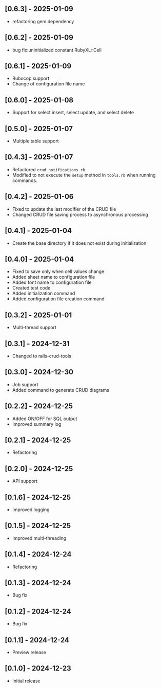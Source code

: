 ## [0.6.3] - 2025-01-09
- refactoring gem dependency

## [0.6.2] - 2025-01-09
- bug fix:uninitialized constant RubyXL::Cell

## [0.6.1] - 2025-01-09
- Rubocop support 
- Change of configuration file name

## [0.6.0] - 2025-01-08
- Support for select insert, select update, and select delete

## [0.5.0] - 2025-01-07
- Multiple table support

## [0.4.3] - 2025-01-07
- Refactored `crud_notifications.rb`.
- Modified to not execute the `setup` method in `tools.rb` when running commands.

## [0.4.2] - 2025-01-06
- Fixed to update the last modifier of the CRUD file
- Changed CRUD file saving process to asynchronous processing

## [0.4.1] - 2025-01-04
- Create the base directory if it does not exist during initialization

## [0.4.0] - 2025-01-04
- Fixed to save only when cell values change
- Added sheet name to configuration file
- Added font name to configuration file
- Created test code
- Added initialization command
- Added configuration file creation command

## [0.3.2] - 2025-01-01
- Multi-thread support

## [0.3.1] - 2024-12-31
- Changed to rails-crud-tools

## [0.3.0] - 2024-12-30
- Job support
- Added command to generate CRUD diagrams

## [0.2.2] - 2024-12-25
- Added ON/OFF for SQL output
- Improved summary log

## [0.2.1] - 2024-12-25
- Refactoring

## [0.2.0] - 2024-12-25
- API support

## [0.1.6] - 2024-12-25
- Improved logging

## [0.1.5] - 2024-12-25
- Improved multi-threading

## [0.1.4] - 2024-12-24
- Refactoring

## [0.1.3] - 2024-12-24
- Bug fix

## [0.1.2] - 2024-12-24
- Bug fix

## [0.1.1] - 2024-12-24
- Preview release

## [0.1.0] - 2024-12-23
- Initial release